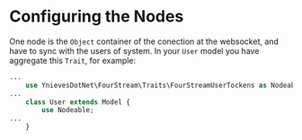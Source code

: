 # Configuring the Nodes
One node is the `Object` container of the conection at the websocket, and have to sync with the users of system. In your `User` model you have aggregate this `Trait`, for example:
```php
...
    use YnievesDotNet\FourStream\Traits\FourStreamUserTockens as Nodeable;
...    
    class User extends Model {
    	use Nodeable;
...
    }
```